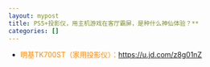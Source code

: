 ```yaml
---
layout: mypost
title: PS5+投影仪，用主机游戏在客厅霸屏，是种什么神仙体验？**
categories: []
---
```


- <font color="#FF8C00">明基TK700ST（家用投影仪）：</font><https://u.jd.com/z8g01nZ>